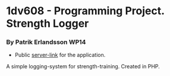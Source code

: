 # 1dv608 - Programming Project. Strength Logger

### By Patrik Erlandsson WP14

* Public [server-link](http://strengthlogger.uphero.com/) for the application. 

A simple logging-system for strength-training. Created in PHP. 